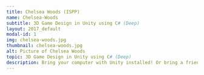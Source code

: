 ```yaml
---
title: Chelsea Woods (ISPP)
name: Chelsea-Woods
subtitle: 3D Game Design in Unity using C# (Deep)
layout: 2017_default
modal-id: 1
img: chelsea-woods.jpg
thumbnail: chelsea-woods.jpg
alt: Picture of Chelsea Woods
topic: 3D Game Design in Unity using C# (Deep)
description: Bring your computer with Unity installed! Or bring a friend with a computer with Unity installed! https://unity3d.com/get-unity/download We will make a simple Endless Runner Game and talk about the curricular applications. We will also laugh, be amazed, help each other, and create something cool (or at the very least special). Come join us!  
---
```

